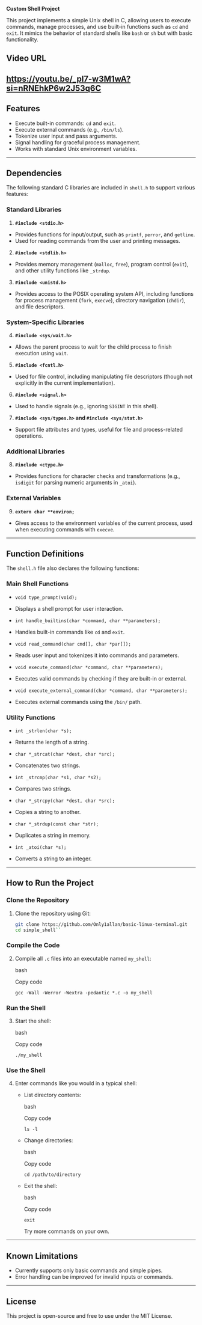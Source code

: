  **Custom Shell Project**

This project implements a simple Unix shell in C, allowing users to execute commands, manage processes, and use built-in functions such as `cd` and `exit`. It mimics the behavior of standard shells like `bash` or `sh` but with basic functionality.

## **Video URL**
https://youtu.be/_pl7-w3M1wA?si=nRNEhkP6w2J53q6C
---

## **Features**
- Execute built-in commands: `cd` and `exit`.
- Execute external commands (e.g., `/bin/ls`).
- Tokenize user input and pass arguments.
- Signal handling for graceful process management.
- Works with standard Unix environment variables.

---

## **Dependencies**
The following standard C libraries are included in `shell.h` to support various features:

### **Standard Libraries**
1. **`#include <stdio.h>`**  
 - Provides functions for input/output, such as `printf`, `perror`, and `getline`.  
 - Used for reading commands from the user and printing messages.

2. **`#include <stdlib.h>`**  
 - Provides memory management (`malloc`, `free`), program control (`exit`), and other utility functions like `_strdup`.

3. **`#include <unistd.h>`**  
 - Provides access to the POSIX operating system API, including functions for process management (`fork`, `execve`), directory navigation (`chdir`), and file descriptors.

### **System-Specific Libraries**
4. **`#include <sys/wait.h>`**  
 - Allows the parent process to wait for the child process to finish execution using `wait`.

5. **`#include <fcntl.h>`**  
 - Used for file control, including manipulating file descriptors (though not explicitly in the current implementation).

6. **`#include <signal.h>`**  
 - Used to handle signals (e.g., ignoring `SIGINT` in this shell).

7. **`#include <sys/types.h>` and `#include <sys/stat.h>`**  
 - Support file attributes and types, useful for file and process-related operations.

### **Additional Libraries**
8. **`#include <ctype.h>`**  
 - Provides functions for character checks and transformations (e.g., `isdigit` for parsing numeric arguments in `_atoi`).

### **External Variables**
9. **`extern char **environ;`**  
 - Gives access to the environment variables of the current process, used when executing commands with `execve`.

---

## **Function Definitions**
The `shell.h` file also declares the following functions:

### **Main Shell Functions**
- `void type_prompt(void);`  
 - Displays a shell prompt for user interaction.

- `int handle_builtins(char *command, char **parameters);`  
 - Handles built-in commands like `cd` and `exit`.

- `void read_command(char cmd[], char *par[]);`  
 - Reads user input and tokenizes it into commands and parameters.

- `void execute_command(char *command, char **parameters);`  
 - Executes valid commands by checking if they are built-in or external.

- `void execute_external_command(char *command, char **parameters);`  
 - Executes external commands using the `/bin/` path.

### **Utility Functions**
- `int _strlen(char *s);`  
 - Returns the length of a string.

- `char *_strcat(char *dest, char *src);`  
 - Concatenates two strings.

- `int _strcmp(char *s1, char *s2);`  
 - Compares two strings.

- `char *_strcpy(char *dest, char *src);`  
 - Copies a string to another.

- `char *_strdup(const char *str);`  
 - Duplicates a string in memory.

- `int _atoi(char *s);`  
 - Converts a string to an integer.

---

## **How to Run the Project**

### **Clone the Repository**
1. Clone the repository using Git:  
   ```bash
   git clone https://github.com/Only1allan/basic-linux-terminal.git
   cd simple_shell`` 

### **Compile the Code**

2.  Compile all `.c` files into an executable named `my_shell`:
    
    bash
    
    Copy code
    
    `gcc -Wall -Werror -Wextra -pedantic *.c -o my_shell` 
    

### **Run the Shell**

3.  Start the shell:
    
    bash
    
    Copy code
    
    `./my_shell` 
    

### **Use the Shell**

4.  Enter commands like you would in a typical shell:
    -   List directory contents:
        
        bash
        
        Copy code
        
        `ls -l` 
        
    -   Change directories:
        
        bash
        
        Copy code
        
        `cd /path/to/directory` 
        
    -   Exit the shell:
        
        bash
        
        Copy code
        
        `exit` 

        Try more commands on your own.
        

----------

## **Known Limitations**

-   Currently supports only basic commands and simple pipes.
-   Error handling can be improved for invalid inputs or commands.

----------

## **License**

This project is open-source and free to use under the MIT License.
